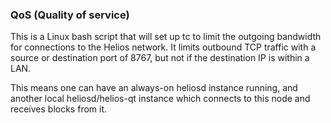 ### QoS (Quality of service) ###

This is a Linux bash script that will set up tc to limit the outgoing bandwidth for connections to the Helios network. It limits outbound TCP traffic with a source or destination port of 8767, but not if the destination IP is within a LAN.

This means one can have an always-on heliosd instance running, and another local heliosd/helios-qt instance which connects to this node and receives blocks from it.
